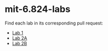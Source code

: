 # mit-6.824-labs

Find each lab in its corresponding pull request:
- [Lab 1](https://github.com/QiuHaohao/mit-6.824-labs/pull/1)
- [Lab 2A](https://github.com/QiuHaohao/mit-6.824-labs/pull/2)
- [Lab 2B](https://github.com/QiuHaohao/mit-6.824-labs/pull/3)
